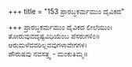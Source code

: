 +++
title = "153 ಪ್ರಾರಬ್ಧಕರ್ಮಮುಂ ದೈವಿಕದ"

+++
ಪ್ರಾರಬ್ಧಕರ್ಮಮುಂ ದೈವಿಕದ ಲೀಲೆಯುಂ।  
ತೋರುವುವದೃಷ್ಟವಿಧಿಯೆಂಬ ಪೆಸರುಗಳಿಂ॥  
ಆರುಮಳೆವವರಿಲ್ಲವವುಗಳಾವೇಗಗಳ।  
ಪೌರುಷವು ನವಸತ್ತ್ವ - ಮಂಕುತಿಮ್ಮ॥  
